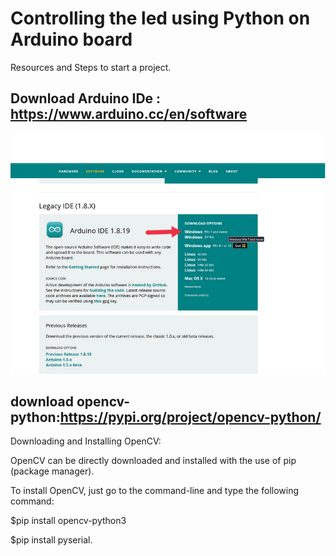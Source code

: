 # Controlling the led using Python on Arduino board

Resources and Steps to start a project.


## Download Arduino IDe : https://www.arduino.cc/en/software
![](Images/image1.png)


## download opencv-python:https://pypi.org/project/opencv-python/


Downloading and Installing OpenCV:

OpenCV can be directly downloaded and installed with the use of pip (package manager). 

To install OpenCV, just go to the command-line and type the following command:

$pip install opencv-python3


$pip install pyserial.
